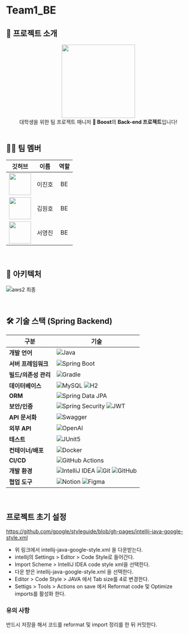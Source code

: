 # Team1_BE

## 🚀 프로젝트 소개

<div align="center">
  <img src="https://i.imgur.com/j1KZAFN.png" width="200" />
</div>
<div align="center">
대학생을 위한 팀 프로젝트 매니저 <strong>🚀 Boost</strong>의 <strong>Back-end 프로젝트</strong>입니다!
</div>

<br/>

## 👩‍💻 팀 멤버

|                                                                     깃허브                                                                     | 이름  | 역할 |
|:-------------------------------------------------------------------------------------------------------------------------------------------:|:---:|:--:|
|  <div align="center">[<img src="https://avatars.githubusercontent.com/u/76112855?v=4" width="60"/>](https://github.com/treasure-sky)</div>  | 이진호 | BE |
|     <div align="center">[<img src="https://avatars.githubusercontent.com/u/105961568?v=4" width="60"/>](https://github.com/kmwh)</div>      | 김원호 | BE |
| <div align="center">[<img src="https://avatars.githubusercontent.com/u/135246488?v=4" width="60"/>](https://github.com/seoyoungjin23)</div> | 서영진 | BE |

<br/>

## 📐 아키텍처
![aws2 최종](https://github.com/user-attachments/assets/7cdb6a16-9cfe-4f79-ba67-a0ed6d1e5594)

<br/>

## 🛠️ 기술 스택 (Spring Backend)

| 구분            | 기술                                                                                                                                                                                                                                                                                                                           |
|---------------|------------------------------------------------------------------------------------------------------------------------------------------------------------------------------------------------------------------------------------------------------------------------------------------------------------------------------|
| **개발 언어**     | ![Java](https://img.shields.io/badge/Java_21-%23ED8B00?style=for-the-badge&logo=openjdk&logoColor=white)                                                                                                                                                                                                                     |
| **서버 프레임워크**  | ![Spring Boot](https://img.shields.io/badge/Spring_Boot_3.x-6DB33F?style=for-the-badge&logo=springboot&logoColor=white)                                                                                                                                                                                                      |
| **빌드/의존성 관리** | ![Gradle](https://img.shields.io/badge/Gradle-%2302303A?style=for-the-badge&logo=gradle&logoColor=white)                                                                                                                                                                                                                     |
| **데이터베이스**    | ![MySQL](https://img.shields.io/badge/mysql-4479A1.svg?style=for-the-badge&logo=mysql&logoColor=white) ![H2](https://img.shields.io/badge/H2-0078D4?style=for-the-badge&logo=h2database&logoColor=white)                                                                                                                     |
| **ORM**       | ![Spring Data JPA](https://img.shields.io/badge/Spring_Data_JPA-6DB33F?style=for-the-badge&logo=spring&logoColor=white)                                                                                                                                                                                                      |
| **보안/인증**     | ![Spring Security](https://img.shields.io/badge/Spring_Security-6DB33F?style=for-the-badge&logo=springsecurity&logoColor=white) ![JWT](https://img.shields.io/badge/JWT-000000?style=for-the-badge&logo=JSON%20web%20tokens&logoColor=white)                                                                                 |
| **API 문서화**   | ![Swagger](https://img.shields.io/badge/Swagger-85EA2D?style=for-the-badge&logo=swagger&logoColor=black)                                                                                                                                                                                                                     |
| **외부 API**    | ![OpenAI](https://img.shields.io/badge/OpenAI_API-412991?style=for-the-badge&logo=openai&logoColor=white)                                                                                                                                                                                                                    |
| **테스트**       | ![JUnit5](https://img.shields.io/badge/JUnit5-25A162?style=for-the-badge&logo=junit5&logoColor=white)                                                                                                                                                                                                                        |
| **컨테이너/배포**   | ![Docker](https://img.shields.io/badge/Docker-2496ED?style=for-the-badge&logo=docker&logoColor=white)                                                                                                                                                                                                                        |
| **CI/CD**     | ![GitHub Actions](https://img.shields.io/badge/GitHub_Actions-2088FF?style=for-the-badge&logo=githubactions&logoColor=white)                                                                                                                                                                                                 |
| **개발 환경**     | ![IntelliJ IDEA](https://img.shields.io/badge/IntelliJ_IDEA-000000?style=for-the-badge&logo=intellijidea&logoColor=white) ![Git](https://img.shields.io/badge/Git-F05032?style=for-the-badge&logo=git&logoColor=white) ![GitHub](https://img.shields.io/badge/GitHub-181717?style=for-the-badge&logo=github&logoColor=white) |
| **협업 도구**     | ![Notion](https://img.shields.io/badge/Notion-000000?style=for-the-badge&logo=notion&logoColor=white) ![Figma](https://img.shields.io/badge/Figma-F24E1E?style=for-the-badge&logo=figma&logoColor=white)                                                                                                                     |

<br/>

## 프로젝트 초기 설정

https://github.com/google/styleguide/blob/gh-pages/intellij-java-google-style.xml

- 위 링크에서 intellij-java-google-style.xml 을 다운받는다.
- intellij의 Settings > Editor > Code Style로 들어간다.
- Import Scheme > IntelliJ IDEA code style xml을 선택한다.
- 다운 받은 intellij-java-google-style.xml 을 선택한다.
- Editor > Code Style > JAVA 에서 Tab size를 4로 변경한다.
- Settigs > Tools > Actions on save 에서 Reformat code 및 Optimize imports를 활성화 한다.

### 유의 사항

반드시 저장을 해서 코드를 reformat 및 import 정리를 한 뒤 커밋한다.
